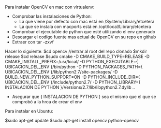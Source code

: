 Para instalar OpenCV en mac con virtualenv:

- Comprobar las instalaciones de Python:
  * La que viene por defecto con mac está en /System/Library/etcetera
  * La que se instala con macports está en /opt/local/Library/etcetera
- Comprobar el ejecutable de python que esté utilizando el env generado
- Descargar el codigo fuente mas actual de OpenCV en su repo en github
- Extraer con tar -zxvf

Hacer lo siguiente:
$cd opencv //entrar al root del repo clonado
$mkdir release
$cd release
$sudo cmake 
      -D CMAKE_BUILD_TYPE=RELEASE
      -D CMAKE_INSTALL_PREFIX=/usr/local/
      -D PYTHON_EXECUTABLE={ UBICACION_DEL_ENV }/bin/python
      -D PYTHON_PACKAGES_PATH={ UBICACION_DEL_ENV }/lib/python2.7/site-packages/
      -D BUILD_NEW_PYTHON_SUPPORT=ON
      -D PYTHON_INCLUDE_DIR={ UBICACION_DEL_ENV }/include/python2.7/
      -D PYTHON_LIBRARY={ INSTALACION DE PYTHON }/Versions/2.7/lib/libpython2.7.dylib
      ..

- Asegurar que { INSTALACION DE PYTHON } sea el mismo que el que se comprobó a la hroa de crear el env

Para instalar en Ubuntu:

$sudo apt-get update
$sudo apt-get install opencv python-opencv
